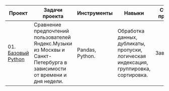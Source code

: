 | Проект    | Задачи проекта   | Инструменты  | Навыки  | Статус проекта  |
|-----------|------------------|--------------|---------|-----------------|
|01. [Базовый Python](https://github.com/alexkandinsky/yandex_practicum_data_analyst/blob/main/01.%20Базовый%20Python/01.%20Базовый%20Python.ipynb)|Сравнение предпочтений пользователей Яндекс.Музыки из Москвы и Санкт-Петербурга в зависимости от времени и дня недели.|Pandas, Python.|Обработка данных, дубликаты, пропуски, логическая индексация, группировка, сортировка.| Завершен.|
